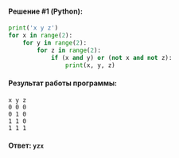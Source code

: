 #### Решение #1 (Python):
```python
print('x y z')
for x in range(2):
    for y in range(2):
        for z in range(2):
            if (x and y) or (not x and not z):
                print(x, y, z)
```

#### Результат работы программы:
```
x y z
0 0 0
0 1 0
1 1 0
1 1 1
```
#### Ответ: `yzx`
